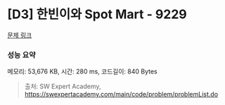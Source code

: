 # [D3] 한빈이와 Spot Mart - 9229 

[문제 링크](https://swexpertacademy.com/main/code/problem/problemDetail.do?contestProbId=AW8Wj7cqbY0DFAXN) 

### 성능 요약

메모리: 53,676 KB, 시간: 280 ms, 코드길이: 840 Bytes



> 출처: SW Expert Academy, https://swexpertacademy.com/main/code/problem/problemList.do